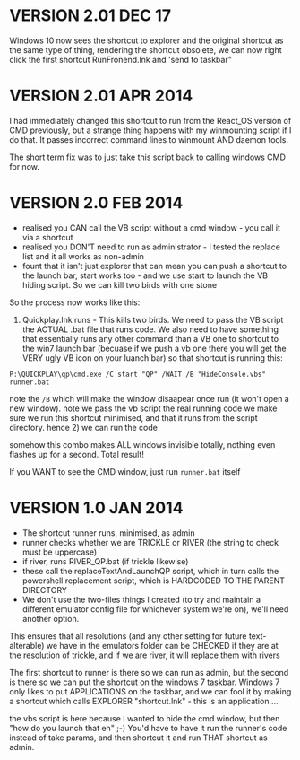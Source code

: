 VERSION 2.01 DEC 17
===================
Windows 10 now sees the shortcut to explorer and the original shortcut as the same type of thing, rendering the shortcut obsolete, we can now right click the first shortcut RunFronend.lnk and 'send to taskbar"

VERSION 2.01 APR 2014
=====================
I had immediately changed this shortcut to run from the React_OS version of CMD previously, but a strange thing happens with my winmounting script if I do that. It passes incorrect command lines to winmount AND daemon tools. 

The short term fix was to just take this script back to calling windows CMD for now.

VERSION 2.0 FEB 2014
====================
* realised you CAN call the VB script without a cmd window - you call it via a shortcut
* realised you DON'T need to run as administrator - I tested the replace list and it all works as non-admin
* fount that it isn't just explorer that can mean you can push a shortcut to the launch bar, start works too - and we use start to launch the VB hiding script. So we can kill two birds with one stone

So the process now works like this:

1) Quickplay.lnk runs - This kills two birds. We need to pass the VB script the ACTUAL .bat file that runs code. We also need to have something that essentially runs any other command than a VB one to shortcut to the win7 launch bar (becuase if we push a vb one there you will get the VERY ugly VB icon on your luanch bar)
so that shortcut is running this:

```
P:\QUICKPLAY\qp\cmd.exe /C start "QP" /WAIT /B "HideConsole.vbs" runner.bat
```

note the `/B` which will make the window disaapear once run (it won't open a new window). note we pass the vb script the real running code
we make sure we run this shortcut minimised, and that it runs from the script directory.
hence
2) we can run the code

somehow this combo makes ALL windows invisible totally, nothing even flashes up for a second. Total result!

If you WANT to see the CMD window, just run `runner.bat` itself

VERSION 1.0 JAN 2014
====================
* The shortcut runner runs, minimised, as admin
* runner checks whether we are TRICKLE or RIVER (the string to check must be uppercase)
* if river, runs RIVER_QP.bat (if trickle likewise)
* these call the replaceTextAndLaunchQP script, which in turn calls the powershell replacement script, which is HARDCODED TO THE PARENT DIRECTORY
* We don't use the two-files things I created (to try and maintain a different emulator config file for whichever system we're on), we'll need another option.

This ensures that all resolutions (and any other setting for future text-alterable) we have in the emulators folder can be CHECKED if they are at the resolution of trickle, and if we are river, it will replace them with rivers

The first shortcut to runner is there so we can run as admin, but the second is there so we can put the shortcut on the windows 7 taskbar. Windows 7 only likes to put APPLICATIONS on the taskbar, and we can fool it by making a shortcut which calls EXPLORER "shortcut.lnk" - this is an application....

the vbs script is here because I wanted to hide the cmd window, but then "how do you launch that eh" ;-) You'd have to have it run the runner's code instead of take params, and then shortcut it and run THAT shortcut as admin.


